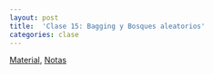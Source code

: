 ```yaml
---
layout: post
title:  'Clase 15: Bagging y Bosques aleatorios'
categories: clase
---
```


[Material]( https://www.dropbox.com/s/przf2xeyknlow5j/clase_15.zip?dl=1), [Notas](https://www.dropbox.com/s/wooqh04ouasv576/Notas_AE_16.pdf?dl=1)
